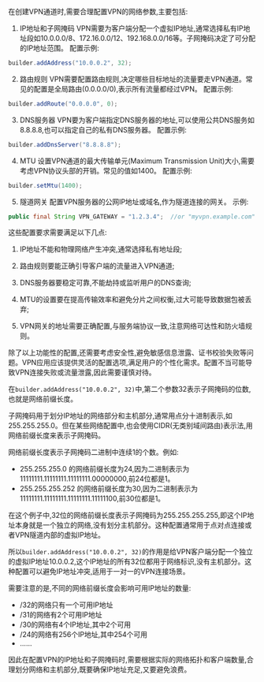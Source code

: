 在创建VPN通道时,需要合理配置VPN的网络参数,主要包括:

1. IP地址和子网掩码
VPN需要为客户端分配一个虚拟IP地址,通常选择私有IP地址段如10.0.0.0/8、172.16.0.0/12、192.168.0.0/16等。子网掩码决定了可分配的IP地址范围。
配置示例:
```java
builder.addAddress("10.0.0.2", 32);
```

2. 路由规则
VPN需要配置路由规则,决定哪些目标地址的流量要走VPN通道。常见的配置是全局路由(0.0.0.0/0),表示所有流量都经过VPN。
配置示例:
```java
builder.addRoute("0.0.0.0", 0);
```

3. DNS服务器
VPN要为客户端指定DNS服务器的地址,可以使用公共DNS服务如8.8.8.8,也可以指定自己的私有DNS服务器。
配置示例:
```java
builder.addDnsServer("8.8.8.8");
```

4. MTU
设置VPN通道的最大传输单元(Maximum Transmission Unit)大小,需要考虑VPN协议头部的开销。常见的值如1400。
配置示例:
```java
builder.setMtu(1400);
```

5. 隧道网关
配置VPN服务器的公网IP地址或域名,作为隧道连接的网关。
示例:
```java
public final String VPN_GATEWAY = "1.2.3.4";  //or "myvpn.example.com"
```

这些配置要求需要满足以下几点:

1. IP地址不能和物理网络产生冲突,通常选择私有地址段;

2. 路由规则要能正确引导客户端的流量进入VPN通道;

3. DNS服务器要稳定可靠,不能劫持或监听用户的DNS查询;

4. MTU的设置要在提高传输效率和避免分片之间权衡,过大可能导致数据包被丢弃;

5. VPN网关的地址需要正确配置,与服务端协议一致,注意网络可达性和防火墙规则。

除了以上功能性的配置,还需要考虑安全性,避免敏感信息泄露、证书校验失败等问题。VPN应用应该提供灵活的配置选项,满足用户的个性化需求。配置不当可能导致VPN连接失败或流量泄露,因此需要谨慎对待。

在`builder.addAddress("10.0.0.2", 32)`中,第二个参数32表示子网掩码的位数,也就是网络前缀长度。

子网掩码用于划分IP地址的网络部分和主机部分,通常用点分十进制表示,如255.255.255.0。但在某些网络配置中,也会使用CIDR(无类别域间路由)表示法,用网络前缀长度来表示子网掩码。

网络前缀长度表示子网掩码二进制中连续1的个数。例如:
- 255.255.255.0 的网络前缀长度为24,因为二进制表示为11111111.11111111.11111111.00000000,前24位都是1。
- 255.255.255.252 的网络前缀长度为30,因为二进制表示为11111111.11111111.11111111.11111100,前30位都是1。

在这个例子中,32位的网络前缀长度表示子网掩码为255.255.255.255,即这个IP地址本身就是一个独立的网络,没有划分主机部分。这种配置通常用于点对点连接或者VPN隧道内部的虚拟IP地址。

所以`builder.addAddress("10.0.0.2", 32)`的作用是给VPN客户端分配一个独立的虚拟IP地址10.0.0.2,这个IP地址的所有32位都用于网络标识,没有主机部分。这种配置可以避免IP地址冲突,适用于一对一的VPN连接场景。

需要注意的是,不同的网络前缀长度会影响可用IP地址的数量:
- /32的网络只有一个可用IP地址
- /31的网络有2个可用IP地址
- /30的网络有4个IP地址,其中2个可用
- /24的网络有256个IP地址,其中254个可用
- ......

因此在配置VPN的IP地址和子网掩码时,需要根据实际的网络拓扑和客户端数量,合理划分网络和主机部分,既要确保IP地址充足,又要避免浪费。